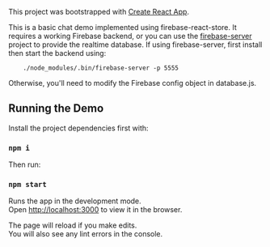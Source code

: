 This project was bootstrapped with [Create React App](https://github.com/facebookincubator/create-react-app).

This is a basic chat demo implemented using firebase-react-store. It requires a working Firebase
backend, or you can use the [firebase-server](https://github.com/urish/firebase-server) project
to provide the realtime database. If using firebase-server, first install then start the backend using:

```
    ./node_modules/.bin/firebase-server -p 5555
```

Otherwise, you'll need to modify the Firebase config object in database.js.

## Running the Demo

Install the project dependencies first with:

### `npm i`

Then run:

### `npm start`

Runs the app in the development mode.<br>
Open [http://localhost:3000](http://localhost:3000) to view it in the browser.

The page will reload if you make edits.<br>
You will also see any lint errors in the console.
